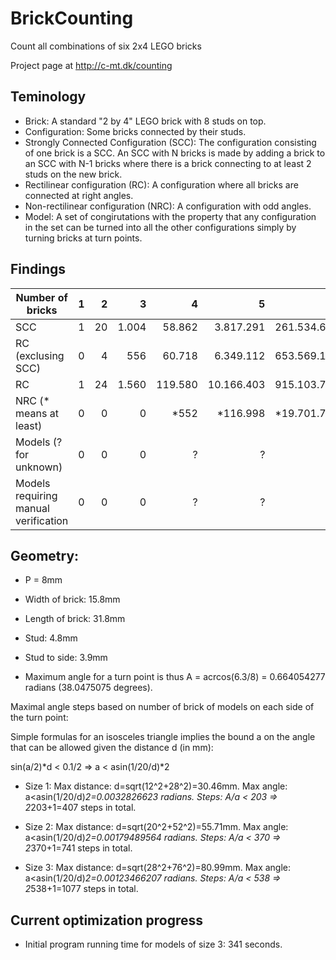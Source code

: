 # BrickCounting
Count all combinations of six 2x4 LEGO bricks

Project page at http://c-mt.dk/counting

## Teminology

* Brick: A standard "2 by 4" LEGO brick with 8 studs on top.
* Configuration: Some bricks connected by their studs.
* Strongly Connected Configuration (SCC): The configuration consisting of one brick is a SCC. An SCC with N bricks is made by adding a brick to an SCC with N-1 bricks where there is a brick connecting to at least 2 studs on the new brick.
* Rectilinear configuration (RC): A configuration where all bricks are connected at right angles. 
* Non-rectilinear configuration (NRC): A configuration with odd angles.
* Model: A set of congirutations with the property that any configuration in the set can be turned into all the other configurations simply by turning bricks at turn points. 

## Findings

| Number of bricks | 1 | 2 | 3 | 4 | 5 | 6 | 
|------------------|--:|--:|--:|--:|--:|--:|
| SCC | 1 | 20 | 1.004 | 58.862 | 3.817.291 | 261.534.637
| RC (exclusing SCC) | 0 | 4  | 556   | 60.718  | 6.349.112  | 653.569.128 |
| RC                  | 1 | 24 | 1.560 | 119.580 | 10.166.403 | 915.103.765 |
| NRC (* means at least)               | 0 | 0 | 0 | *552 | *116.998 | *19.701.710 |
| Models (? for unknown)               | 0 | 0 | 0 | ? | ? | ? |
| Models requiring manual verification | 0 | 0 | 0 | ? | ? | ? |


## Geometry:

- P = 8mm

- Width of brick: 15.8mm

- Length of brick: 31.8mm

- Stud: 4.8mm

- Stud to side: 3.9mm

- Maximum angle for a turn point is thus A = acrcos(6.3/8) = 0.664054277 radians (38.0475075 degrees). 


Maximal angle steps based on number of brick of models on each side of the turn point:

Simple formulas for an isosceles triangle implies the bound a on the angle that can be allowed given the distance d (in mm):

sin(a/2)*d < 0.1/2 => a < asin(1/20/d)*2

- Size 1: Max distance: d=sqrt(12^2+28^2)=30.46mm. Max angle: a<asin(1/20/d)*2=0.0032826623  radians. Steps: A/a < 203 => 2*203+1=407 steps in total.

- Size 2: Max distance: d=sqrt(20^2+52^2)=55.71mm. Max angle: a<asin(1/20/d)*2=0.00179489564 radians. Steps: A/a < 370 => 2*370+1=741 steps in total.

- Size 3: Max distance: d=sqrt(28^2+76^2)=80.99mm. Max angle: a<asin(1/20/d)*2=0.00123466207 radians. Steps: A/a < 538 => 2*538+1=1077 steps in total.


## Current optimization progress

- Initial program running time for models of size 3: 341 seconds.

